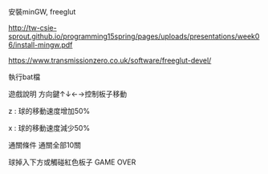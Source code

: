 安裝minGW, freeglut

http://tw-csie-sprout.github.io/programming15spring/pages/uploads/presentations/week06/install-mingw.pdf

https://www.transmissionzero.co.uk/software/freeglut-devel/

執行bat檔

遊戲說明
方向鍵↑↓←→控制板子移動

z : 球的移動速度增加50%

x : 球的移動速度減少50%

通關條件 通關全部10關

球掉入下方或觸碰紅色板子 GAME OVER
